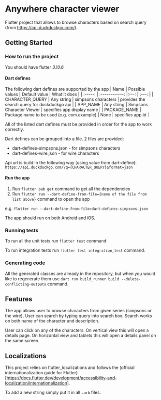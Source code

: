 # Anywhere character viewer

Flutter project that allows to browse characters based on search query (from https://api.duckduckgo.com/).

## Getting Started

### How to run the project
You should have flutter *3.10.6*

#### Dart defines
The following dart defines are supported by the app
| Name | Possible values | Default value | What it does |
| :-----: | :------------: |:---: | :---: |
| CHARACTER_QUERY | Any string | simpsons characters | provides the search query for duckduckgo api |
| APP_NAME | Any string   | Simpsons Character Viewer | specifies app display name |
| PACKAGE_NAME | Package name to be used  (e.g. com.example) | None | specifies app id |

All of the listed dart defines must be provided in order for the app to work correctly. 

Dart defines can be grouped into a file. 2 files are provided:
- dart-defines-simpsons.json - for simpsons characters
- dart-defines-wire.json - for wire characters

Api url is build in the following way (using value from dart-define):
`https://api.duckduckgo.com/?q={CHARACTER_QUERY}&format=json`

#### Run the app
1. Run `flutter pub get` command to get all the dependencies
2. Run `flutter run --dart-define-from-file={name of the file from list above}` command to open the app

e.g. `flutter run --dart-define-from-file=dart-defines-simpsons.json`

The app should run on both Android and iOS.

### Running tests
To run all the unit tests run `flutter test` command

To run integration tests run `flutter test integration_test` command. 


### Generating code
All the generated classes are already in the repository, but when you would like to regenerate them
use `dart run build_runner build --delete-conflicting-outputs` command.

## Features
The app allows user to browse characters from given series (simpsons or the wire).
User can search by typing query into search box. Search works on both name of the character and description.

User can click on any of the characters. On vertical view this will open a details page.
On horizontal view and tablets this will open a details panel on the same screen.

## Localizations
This project relies on flutter_localizations and follows the
(official internationalization guide for Flutter)[https://docs.flutter.dev/development/accessibility-and-localization/internationalization].

To add a new string simply put it in all `.arb` files.